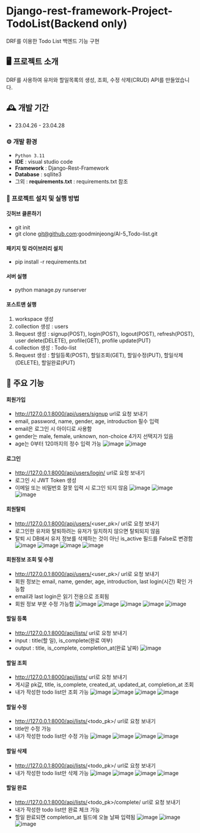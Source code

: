 # Django-rest-framework-Project-TodoList(Backend only)
DRF를 이용한 Todo List 백엔드 기능 구현

## 🖥️ 프로젝트 소개
DRF를 사용하여 유저와 할일목록의 생성, 조회, 수정 삭제(CRUD) API를 만들었습니다.

## 🕰️ 개발 기간
* 23.04.26 - 23.04.28

### ⚙️ 개발 환경
- `Python 3.11`
- **IDE** : visual studio code
- **Framework** : Django-Rest-Framework
- **Database** : sqllite3
- 그외 : **requirements.txt** : requirements.txt 참조

### 🔑 프로젝트 설치 및 실행 방법

#### 깃허브 클론하기
- git init
- git clone git@github.com:goodminjeong/AI-5_Todo-list.git
#### 패키지 밎 라이브러리 설치
- pip install -r requirements.txt
#### 서버 실행
- python manage.py runserver
#### 포스트맨 실행
1. workspace 생성
2. collection 생성 : users
3. Request 생성 : signup(POST), login(POST), logout(POST), refresh(POST), user delete(DELETE), profile(GET), profile update(PUT)
4. collection 생성 : Todo-list
5. Request 생성 : 할일등록(POST), 할일조회(GET), 할일수정(PUT), 할일삭제(DELETE), 할일완료(PUT)

## 📌 주요 기능

#### 회원가입 
- http://127.0.0.1:8000/api/users/signup url로 요청 보내기
- email, password, name, gender, age, introduction 필수 입력
- email은 로그인 시 아이디로 사용함
- gender는 male, female, unknown, non-choice 4가지 선택지가 있음
- age는 0부터 120까지의 정수 입력 가능
![image](https://github.com/goodminjeong/AI-5_Todo-list/assets/125722304/7544295b-0071-42c1-8a1e-ddb341e01128)
![image](https://github.com/goodminjeong/AI-5_Todo-list/assets/125722304/9c18272a-c775-461e-9a80-5577ba05e2a2)

#### 로그인 
- http://127.0.0.1:8000/api/users/login/ url로 요청 보내기
- 로그인 시 JWT Token 생성
- 이메일 또는 비밀번호 잘못 입력 시 로그인 되지 않음
![image](https://github.com/goodminjeong/AI-5_Todo-list/assets/125722304/dc09c45c-4d2b-4f47-a3aa-34d0a9d553c1)
![image](https://github.com/goodminjeong/AI-5_Todo-list/assets/125722304/dfa2d678-e7df-434c-af4f-35a1fc6570db)
![image](https://github.com/goodminjeong/AI-5_Todo-list/assets/125722304/d1495d18-2320-4e39-b95c-fb519c11a56b)

#### 회원탈퇴
- http://127.0.0.1:8000/api/users/<user_pk>/ url로 요청 보내기
- 로그인한 유저와 탈퇴하려는 유저가 일치하지 않으면 탈퇴되지 않음
- 탈퇴 시 DB에서 유저 정보를 삭제하는 것이 아닌 is_active 필드를 False로 변경함
![image](https://github.com/goodminjeong/AI-5_Todo-list/assets/125722304/510f02aa-53e8-4ce4-912a-3299a6aa1843)
![image](https://github.com/goodminjeong/AI-5_Todo-list/assets/125722304/582ccdf6-b1d9-4548-9a6f-e5a28fe8e1dc)
![image](https://github.com/goodminjeong/AI-5_Todo-list/assets/125722304/2805c0ad-ade6-46f2-bdfd-29ca10ed338b)
![image](https://github.com/goodminjeong/AI-5_Todo-list/assets/125722304/d1c859d5-ff86-4433-aabf-d016297cc114)

#### 회원정보 조회 및 수정
- http://127.0.0.1:8000/api/users/<user_pk>/ url로 요청 보내기
- 회원 정보는 email, name, gender, age, introduction, last login(시간) 확인 가능함
- email과 last login은 읽기 전용으로 조회됨
- 회원 정보 부분 수정 가능함
![image](https://github.com/goodminjeong/AI-5_Todo-list/assets/125722304/e1c56cd4-d7a0-47a2-a224-10c170eb24f7)
![image](https://github.com/goodminjeong/AI-5_Todo-list/assets/125722304/056517e4-9d37-4516-9a1e-a424f1c28658)
![image](https://github.com/goodminjeong/AI-5_Todo-list/assets/125722304/df28c081-affd-4f9c-a3f8-989b823a899d)
![image](https://github.com/goodminjeong/AI-5_Todo-list/assets/125722304/82ffc735-577b-4f55-bdb1-cadd1ab4a214)
![image](https://github.com/goodminjeong/AI-5_Todo-list/assets/125722304/7fb5878d-a868-4625-9c11-5862118e0129)

#### 할일 등록 
- http://127.0.0.1:8000/api/lists/ url로 요청 보내기
- input : title(할 일), is_complete(완료 여부)
- output : title, is_complete, completion_at(완료 날짜)
![image](https://github.com/goodminjeong/AI-5_Todo-list/assets/125722304/bcfe7057-8d0f-474a-8c42-dbc8faee29b5)

#### 할일 조회
- http://127.0.0.1:8000/api/lists/ url로 요청 보내기
- 게시글 pk값, title, is_complete, created_at, updated_at, completion_at 조회
- 내가 작성한 todo list만 조회 가능
![image](https://github.com/goodminjeong/AI-5_Todo-list/assets/125722304/4aa494ea-68a3-4c82-bb06-e3aadc091fe4)
![image](https://github.com/goodminjeong/AI-5_Todo-list/assets/125722304/9715dc74-84d9-4e96-a8bf-bd96f572b75c)
![image](https://github.com/goodminjeong/AI-5_Todo-list/assets/125722304/cb6f71be-4555-4c17-ae55-8082152776e7)
![image](https://github.com/goodminjeong/AI-5_Todo-list/assets/125722304/e06f850a-2111-4300-95c8-c29de4dc0032)

#### 할일 수정
- http://127.0.0.1:8000/api/lists/<todo_pk>/ url로 요청 보내기
- title만 수정 가능
- 내가 작성한 todo list만 수정 가능
![image](https://github.com/goodminjeong/AI-5_Todo-list/assets/125722304/bb1401b2-393f-41f4-bed9-adce4c38eac7)
![image](https://github.com/goodminjeong/AI-5_Todo-list/assets/125722304/3a00e38f-0d32-4088-a531-19ce0f347cf1)
![image](https://github.com/goodminjeong/AI-5_Todo-list/assets/125722304/5f8c6bf3-c78e-483b-8391-a6b74f5c79a5)
![image](https://github.com/goodminjeong/AI-5_Todo-list/assets/125722304/676ab767-37d7-4306-adc0-9888dfc79220)

#### 할일 삭제
- http://127.0.0.1:8000/api/lists/<todo_pk>/ url로 요청 보내기
- 내가 작성한 todo list만 삭제 가능
![image](https://github.com/goodminjeong/AI-5_Todo-list/assets/125722304/e01a9723-29e1-4ae2-adf1-8849eda4968b)
![image](https://github.com/goodminjeong/AI-5_Todo-list/assets/125722304/a3139457-d52d-4319-9e68-fbc60bcdd6a5)
![image](https://github.com/goodminjeong/AI-5_Todo-list/assets/125722304/ac7527ef-b10f-4826-ab7c-9139b85884f4)
![image](https://github.com/goodminjeong/AI-5_Todo-list/assets/125722304/1b46dba8-a618-466b-a459-52c30c772e1e)

#### 할일 완료
- http://127.0.0.1:8000/api/lists/<todo_pk>/complete/ url로 요청 보내기
- 내가 작성한 todo list만 완료 체크 가능
- 할일 완료되면 completion_at 필드에 오늘 날짜 입력됨
![image](https://github.com/goodminjeong/AI-5_Todo-list/assets/125722304/2bab2334-e77c-4c01-9adb-55c763896b2f)
![image](https://github.com/goodminjeong/AI-5_Todo-list/assets/125722304/49bfe3de-3587-40d8-9119-92b319b8a6b6)
![image](https://github.com/goodminjeong/AI-5_Todo-list/assets/125722304/9b6f49f0-32d7-46c4-8193-f8122559467a)
